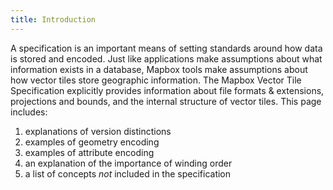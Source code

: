```yaml
---
title: Introduction
---
```


A specification is an important means of setting standards around how data is stored and encoded. Just like applications make assumptions about what information exists in a database, Mapbox tools make assumptions about how vector tiles store geographic information. The Mapbox Vector Tile Specification explicitly provides information about file formats & extensions, projections and bounds, and the internal structure of vector tiles. This page includes:

1. explanations of version distinctions
1. examples of geometry encoding
1. examples of attribute encoding
1. an explanation of the importance of winding order
1. a list of concepts *not* included in the specification
